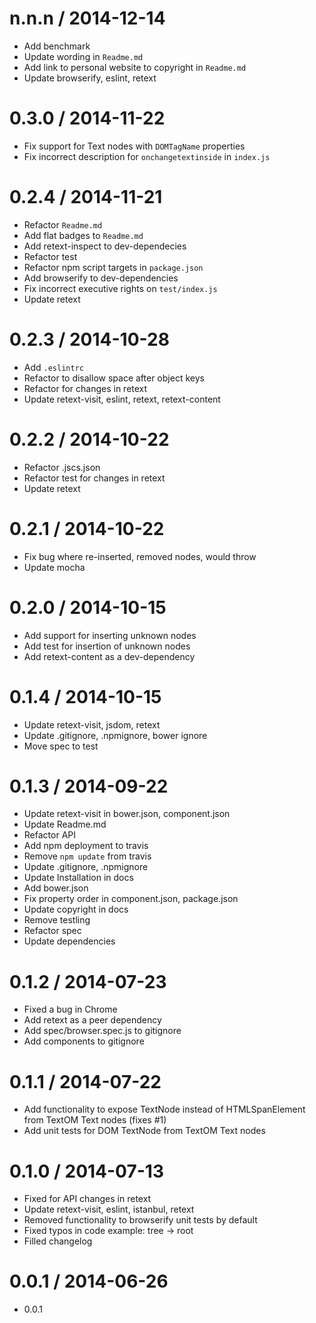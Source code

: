 
n.n.n / 2014-12-14
==================

 * Add benchmark
 * Update wording in `Readme.md`
 * Add link to personal website to copyright in `Readme.md`
 * Update browserify, eslint, retext

0.3.0 / 2014-11-22
==================

 * Fix support for Text nodes with `DOMTagName` properties
 * Fix incorrect description for `onchangetextinside` in `index.js`

0.2.4 / 2014-11-21
==================

 * Refactor `Readme.md`
 * Add flat badges to `Readme.md`
 * Add retext-inspect to dev-dependecies
 * Refactor test
 * Refactor npm script targets in `package.json`
 * Add browserify to dev-dependencies
 * Fix incorrect executive rights on `test/index.js`
 * Update retext

0.2.3 / 2014-10-28
==================

 * Add `.eslintrc`
 * Refactor to disallow space after object keys
 * Refactor for changes in retext
 * Update retext-visit, eslint, retext, retext-content

0.2.2 / 2014-10-22
==================

 * Refactor .jscs.json
 * Refactor test for changes in retext
 * Update retext

0.2.1 / 2014-10-22
==================

 * Fix bug where re-inserted, removed nodes, would throw
 * Update mocha

0.2.0 / 2014-10-15
==================

 * Add support for inserting unknown nodes
 * Add test for insertion of unknown nodes
 * Add retext-content as a dev-dependency

0.1.4 / 2014-10-15
==================

 * Update retext-visit, jsdom, retext
 * Update .gitignore, .npmignore, bower ignore
 * Move spec to test

0.1.3 / 2014-09-22
==================

 * Update retext-visit in bower.json, component.json
 * Update Readme.md
 * Refactor API
 * Add npm deployment to travis
 * Remove `npm update` from travis
 * Update .gitignore, .npmignore
 * Update Installation in docs
 * Add bower.json
 * Fix property order in component.json, package.json
 * Update copyright in docs
 * Remove testling
 * Refactor spec
 * Update dependencies

0.1.2 / 2014-07-23
==================

 * Fixed a bug in Chrome
 * Add retext as a peer dependency
 * Add spec/browser.spec.js to gitignore
 * Add components to gitignore

0.1.1 / 2014-07-22
==================

 * Add functionality to expose TextNode instead of HTMLSpanElement from TextOM Text nodes (fixes #1)
 * Add unit tests for DOM TextNode from TextOM Text nodes

0.1.0 / 2014-07-13
==================

 * Fixed for API changes in retext
 * Update retext-visit, eslint, istanbul, retext
 * Removed functionality to browserify unit tests by default
 * Fixed typos in code example: tree -> root
 * Filled changelog

0.0.1 / 2014-06-26
==================

 * 0.0.1


